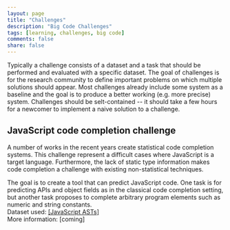 ```yaml
---
layout: page
title: "Challenges"
description: "Big Code Challenges"
tags: [learning, challenges, big code]
comments: false
share: false
---
```


Typically a challenge consists of a dataset and a task that should be performed and evaluated with a specific dataset. The goal of challenges is for the research community to define important problems on which multiple solutions should appear. Most challenges already include some system as a baseline and the goal is to produce a better working (e.g. more precise) system. Challenges should be selt-contained -- it should take a few hours for a newcomer to implement a naive solution to a challenge.

<div class="highlightitem">
<h2>JavaScript code completion challenge</h2>

<p>A number of works in the recent years create statistical code completion systems. This challenge represent a difficult cases where JavaScript is a target language. Furthermore, the lack of static type information makes code completion a challenge with existing non-statistical techniques.</p>

<p>The goal is to create a tool that can predict JavaScript code. One task is for predicting APIs and object fields as in the classical code completion setting, but another task proposes to complete arbitrary program elements such as numeric and string constants.<br>
Dataset used: <a href="/datasets#javascript-asts">[JavaScript ASTs]</a><br>
More information: [coming]
</p>
</div>



